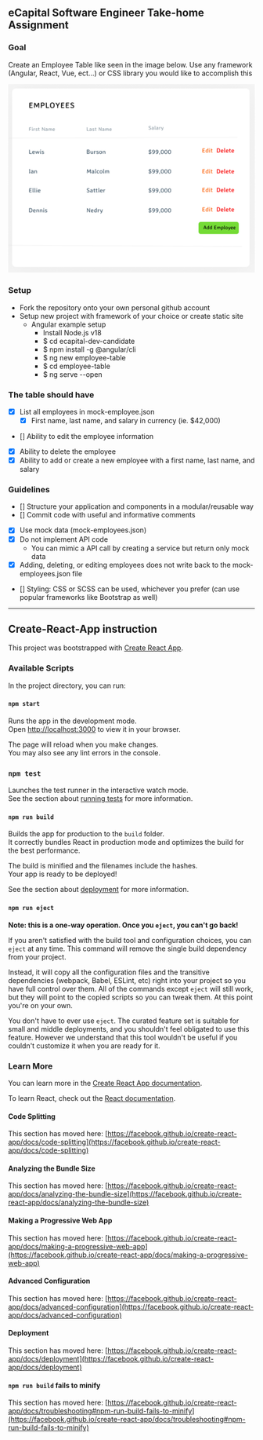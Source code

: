 ## eCapital Software Engineer Take-home Assignment #

### Goal
Create an Employee Table like seen in the image below. Use any framework (Angular, React, Vue, ect...) or CSS library you would like to accomplish this

![](display/employee-table-example.png)

### Setup ###
* Fork the repository onto your own personal github account
* Setup new project with framework of your choice or create static site
  * Angular example setup
      * Install Node.js v18
      * $ cd ecapital-dev-candidate
      * $ npm install -g @angular/cli
      * $ ng new employee-table
      * $ cd employee-table
      * $ ng serve --open

### The table should have ###
- [x] List all employees in mock-employee.json
  - [x] First name, last name, and salary in currency (ie. $42,000)
- [] Ability to edit the employee information
- [x] Ability to delete the employee
- [x] Ability to add or create a new employee with a first name, last name, and salary

### Guidelines ###
- [] Structure your application and components in a modular/reusable way
- [] Commit code with useful and informative comments
- [x] Use mock data (mock-employees.json)
- [x] Do not implement API code
  - You can mimic a API call by creating a service but return only mock data
- [x] Adding, deleting, or editing employees does not write back to the mock-employees.json file
- [] Styling: CSS or SCSS can be used, whichever you prefer (can use popular frameworks like Bootstrap as well)

---

## Create-React-App instruction

This project was bootstrapped with [Create React App](https://github.com/facebook/create-react-app).

### Available Scripts

In the project directory, you can run:

#### `npm start`

Runs the app in the development mode.\
Open [http://localhost:3000](http://localhost:3000) to view it in your browser.

The page will reload when you make changes.\
You may also see any lint errors in the console.

### `npm test`

Launches the test runner in the interactive watch mode.\
See the section about [running tests](https://facebook.github.io/create-react-app/docs/running-tests) for more information.

#### `npm run build`

Builds the app for production to the `build` folder.\
It correctly bundles React in production mode and optimizes the build for the best performance.

The build is minified and the filenames include the hashes.\
Your app is ready to be deployed!

See the section about [deployment](https://facebook.github.io/create-react-app/docs/deployment) for more information.

#### `npm run eject`

**Note: this is a one-way operation. Once you `eject`, you can't go back!**

If you aren't satisfied with the build tool and configuration choices, you can `eject` at any time. This command will remove the single build dependency from your project.

Instead, it will copy all the configuration files and the transitive dependencies (webpack, Babel, ESLint, etc) right into your project so you have full control over them. All of the commands except `eject` will still work, but they will point to the copied scripts so you can tweak them. At this point you're on your own.

You don't have to ever use `eject`. The curated feature set is suitable for small and middle deployments, and you shouldn't feel obligated to use this feature. However we understand that this tool wouldn't be useful if you couldn't customize it when you are ready for it.

### Learn More

You can learn more in the [Create React App documentation](https://facebook.github.io/create-react-app/docs/getting-started).

To learn React, check out the [React documentation](https://reactjs.org/).

#### Code Splitting

This section has moved here: [https://facebook.github.io/create-react-app/docs/code-splitting](https://facebook.github.io/create-react-app/docs/code-splitting)

#### Analyzing the Bundle Size

This section has moved here: [https://facebook.github.io/create-react-app/docs/analyzing-the-bundle-size](https://facebook.github.io/create-react-app/docs/analyzing-the-bundle-size)

#### Making a Progressive Web App

This section has moved here: [https://facebook.github.io/create-react-app/docs/making-a-progressive-web-app](https://facebook.github.io/create-react-app/docs/making-a-progressive-web-app)

#### Advanced Configuration

This section has moved here: [https://facebook.github.io/create-react-app/docs/advanced-configuration](https://facebook.github.io/create-react-app/docs/advanced-configuration)

#### Deployment

This section has moved here: [https://facebook.github.io/create-react-app/docs/deployment](https://facebook.github.io/create-react-app/docs/deployment)

#### `npm run build` fails to minify

This section has moved here: [https://facebook.github.io/create-react-app/docs/troubleshooting#npm-run-build-fails-to-minify](https://facebook.github.io/create-react-app/docs/troubleshooting#npm-run-build-fails-to-minify)
